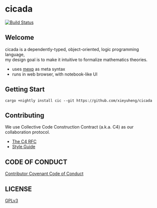 # cicada

[![Build Status](https://travis-ci.com/xieyuheng/cicada.svg?branch=master)](https://travis-ci.com/xieyuheng/cicada)

## Welcome

cicada is a dependently-typed, object-oriented, logic programming language,  
my design goal is to make it intuitive to formalize mathematics theories.

- uses [mexp][mexp] as meta syntax
- runs in web browser, with notebook-like UI

## Getting Start

`cargo +nightly install cic --git https://github.com/xieyuheng/cicada`

## Contributing

We use Collective Code Construction Contract (a.k.a. C4) as our collaboration protocol.

- [The C4 RFC](https://rfc.zeromq.org/spec:42/C4)
- [Style Guide](STYLE-GUIDE.md)

## CODE OF CONDUCT

[Contributor Covenant Code of Conduct](CODE-OF-CONDUCT.md)

## LICENSE

[GPLv3](LICENSE)

[mexp]: mexp/README.md
